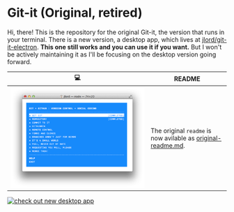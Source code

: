 
# Git-it (Original, retired)

Hi, there! This is the repository for the original Git-it, the version that runs in your terminal. There is a new version, a desktop app, which lives at [jlord/git-it-electron](https://github.com/jlord/git-it-electron). **This one still works and you can use it if you want.** But I won't be actively maintaining it as I'll be focusing on the desktop version going forward.


| :computer: | README |
| --- | --- |
| ![ss](https://raw.githubusercontent.com/jlord/git-it/master/git-it-ss.png) | The original `readme` is now avilable as [original-readme.md](original-readme.md). |


[![check out new desktop app](https://cloud.githubusercontent.com/assets/1305617/14626987/0abe485c-05a5-11e6-9e4a-0c8b39500aef.png)](https://github.com/jlord/git-it-electron)
